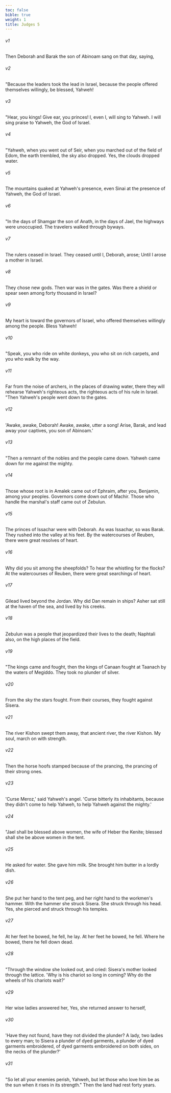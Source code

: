 ```yaml
---
toc: false
bible: true
weight: 1
title: Judges 5
---
```




###### v1 
Then Deborah and Barak the son of Abinoam sang on that day, saying, 

###### v2 
"Because the leaders took the lead in Israel, because the people offered themselves willingly, be blessed, Yahweh! 

###### v3 
"Hear, you kings! Give ear, you princes! I, even I, will sing to Yahweh. I will sing praise to Yahweh, the God of Israel. 

###### v4 
"Yahweh, when you went out of Seir, when you marched out of the field of Edom, the earth trembled, the sky also dropped. Yes, the clouds dropped water. 

###### v5 
The mountains quaked at Yahweh's presence, even Sinai at the presence of Yahweh, the God of Israel. 

###### v6 
"In the days of Shamgar the son of Anath, in the days of Jael, the highways were unoccupied. The travelers walked through byways. 

###### v7 
The rulers ceased in Israel. They ceased until I, Deborah, arose; Until I arose a mother in Israel. 

###### v8 
They chose new gods. Then war was in the gates. Was there a shield or spear seen among forty thousand in Israel? 

###### v9 
My heart is toward the governors of Israel, who offered themselves willingly among the people. Bless Yahweh! 

###### v10 
"Speak, you who ride on white donkeys, you who sit on rich carpets, and you who walk by the way. 

###### v11 
Far from the noise of archers, in the places of drawing water, there they will rehearse Yahweh's righteous acts, the righteous acts of his rule in Israel. "Then Yahweh's people went down to the gates. 

###### v12 
'Awake, awake, Deborah! Awake, awake, utter a song! Arise, Barak, and lead away your captives, you son of Abinoam.' 

###### v13 
"Then a remnant of the nobles and the people came down. Yahweh came down for me against the mighty. 

###### v14 
Those whose root is in Amalek came out of Ephraim, after you, Benjamin, among your peoples. Governors come down out of Machir. Those who handle the marshal's staff came out of Zebulun. 

###### v15 
The princes of Issachar were with Deborah. As was Issachar, so was Barak. They rushed into the valley at his feet. By the watercourses of Reuben, there were great resolves of heart. 

###### v16 
Why did you sit among the sheepfolds? To hear the whistling for the flocks? At the watercourses of Reuben, there were great searchings of heart. 

###### v17 
Gilead lived beyond the Jordan. Why did Dan remain in ships? Asher sat still at the haven of the sea, and lived by his creeks. 

###### v18 
Zebulun was a people that jeopardized their lives to the death; Naphtali also, on the high places of the field. 

###### v19 
"The kings came and fought, then the kings of Canaan fought at Taanach by the waters of Megiddo. They took no plunder of silver. 

###### v20 
From the sky the stars fought. From their courses, they fought against Sisera. 

###### v21 
The river Kishon swept them away, that ancient river, the river Kishon. My soul, march on with strength. 

###### v22 
Then the horse hoofs stamped because of the prancing, the prancing of their strong ones. 

###### v23 
'Curse Meroz,' said Yahweh's angel. 'Curse bitterly its inhabitants, because they didn't come to help Yahweh, to help Yahweh against the mighty.' 

###### v24 
"Jael shall be blessed above women, the wife of Heber the Kenite; blessed shall she be above women in the tent. 

###### v25 
He asked for water. She gave him milk. She brought him butter in a lordly dish. 

###### v26 
She put her hand to the tent peg, and her right hand to the workmen's hammer. With the hammer she struck Sisera. She struck through his head. Yes, she pierced and struck through his temples. 

###### v27 
At her feet he bowed, he fell, he lay. At her feet he bowed, he fell. Where he bowed, there he fell down dead. 

###### v28 
"Through the window she looked out, and cried: Sisera's mother looked through the lattice. 'Why is his chariot so long in coming? Why do the wheels of his chariots wait?' 

###### v29 
Her wise ladies answered her, Yes, she returned answer to herself, 

###### v30 
'Have they not found, have they not divided the plunder? A lady, two ladies to every man; to Sisera a plunder of dyed garments, a plunder of dyed garments embroidered, of dyed garments embroidered on both sides, on the necks of the plunder?' 

###### v31 
"So let all your enemies perish, Yahweh, but let those who love him be as the sun when it rises in its strength." Then the land had rest forty years.
